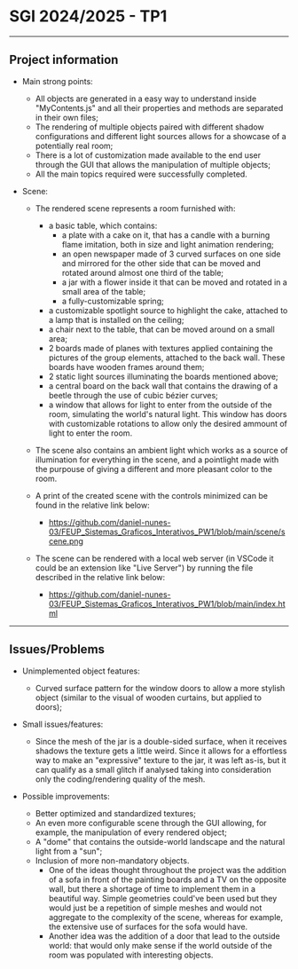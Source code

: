 # SGI 2024/2025 - TP1
----
## Project information

- Main strong points:
  - All objects are generated in a easy way to understand inside "MyContents.js" and all their properties and methods are separated in their own files;
  - The rendering of multiple objects paired with different shadow configurations and different light sources allows for a showcase of a potentially real room;
  - There is a lot of customization made available to the end user through the GUI that allows the manipulation of multiple objects;
  - All the main topics required were successfully completed.

- Scene:
  - The rendered scene represents a room furnished with:
    - a basic table, which contains:
      - a plate with a cake on it, that has a candle with a burning flame imitation, both in size and light animation rendering;
      - an open newspaper made of 3 curved surfaces on one side and mirrored for the other side that can be moved and rotated around almost one third of the table;
      - a jar with a flower inside it that can be moved and rotated in a small area of the table;
      - a fully-customizable spring;
    - a customizable spotlight source to highlight the cake, attached to a lamp that is installed on the ceiling;
    - a chair next to the table, that can be moved around on a small area;
    - 2 boards made of planes with textures applied containing the pictures of the group elements, attached to the back wall. These boards have wooden frames around them;
    - 2 static light sources illuminating the boards mentioned above;
    - a central board on the back wall that contains the drawing of a beetle through the use of cubic bézier curves;
    - a window that allows for light to enter from the outside of the room, simulating the world's natural light. This window has doors with customizable rotations to allow only the desired ammount of light to enter the room.
  - The scene also contains an ambient light which works as a source of illumination for everything in the scene, and a pointlight made with the purpouse of giving a different and more pleasant color to the room.

  - A print of the created scene with the controls minimized can be found in the relative link below:
    - https://github.com/daniel-nunes-03/FEUP_Sistemas_Graficos_Interativos_PW1/blob/main/scene/scene.png

  - The scene can be rendered with a local web server (in VSCode it could be an extension like "Live Server") by running the file described in the relative link below:
    - https://github.com/daniel-nunes-03/FEUP_Sistemas_Graficos_Interativos_PW1/blob/main/index.html
----
## Issues/Problems

- Unimplemented object features:
  - Curved surface pattern for the window doors to allow a more stylish object (similar to the visual of wooden curtains, but applied to doors);

- Small issues/features:
  - Since the mesh of the jar is a double-sided surface, when it receives shadows the texture gets a little weird. Since it allows for a effortless way to make an "expressive" texture to the jar, it was left as-is, but it can qualify as a small glitch if analysed taking into consideration only the coding/rendering quality of the mesh.

- Possible improvements:
  - Better optimized and standardized textures;
  - An even more configurable scene through the GUI allowing, for example, the manipulation of every rendered object;
  - A "dome" that contains the outside-world landscape and the natural light from a "sun";
  - Inclusion of more non-mandatory objects.
    - One of the ideas thought throughout the project was the addition of a sofa in front of the painting boards and a TV on the opposite wall, but there a shortage of time to implement them in a beautiful way. Simple geometries could've been used but they would just be a repetition of simple meshes and would not aggregate to the complexity of the scene, whereas for example, the extensive use of surfaces for the sofa would have.
    - Another idea was the addition of a door that lead to the outside world: that would only make sense if the world outside of the room was populated with interesting objects.

